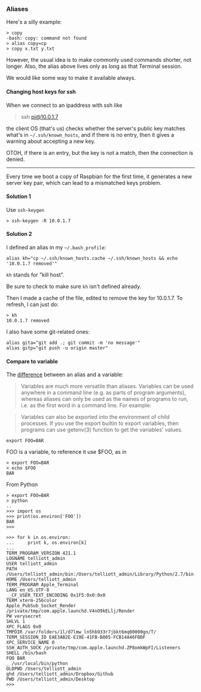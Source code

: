 ### Aliases

Here's a silly example:

```
> copy
-bash: copy: command not found
> alias copy=cp
> copy x.txt y.txt
```

However, the usual idea is to make commonly used commands shorter, not longer.  Also, the alias above lives only as long as that Terminal session.  

We would like some way to make it available always.

#### Changing host keys for ssh

When we connect to an ipaddress with ssh like
> ssh pi@10.0.1.7

the client OS (that's us) checks whether the server's public key matches what's in ``~/.ssh/known_hosts``, and if there is no entry, then it gives a warning about accepting a new key.

OTOH, if there is an entry, but the key is not a match, then the connection is denied.

<hr>

Every time we boot a copy of Raspbian for the first time, it generates a new server key pair, which can lead to a mismatched keys problem.

#### Solution 1

Use ``ssh-keygen``

```
> ssh-keygen -R 10.0.1.7
```

#### Solution 2

I defined an alias in my ``~/.bash_profile``:

```
alias kh="cp ~/.ssh/known_hosts.cache ~/.ssh/known_hosts && echo '10.0.1.7 removed'"
```

``kh`` stands for "kill host".

Be sure to check to make sure ``kh`` isn't defined already.

Then I made a cache of the file, edited to remove the key for 10.0.1.7.  To refresh, I can just do:

```
> kh
10.0.1.7 removed
```

I also have some git-related ones:

```
alias gita="git add .; git commit -m 'no message'"
alias gitp="git push -u origin master"
```

#### Compare to variable

The [difference](https://stackoverflow.com/questions/7342735/bash-command-whats-the-difference-between-a-variable-and-an-alias) between an alias and a variable:

> Variables are much more versatile than aliases. Variables can be used anywhere in a command line (e.g. as parts of program arguments), whereas aliases can only be used as the names of programs to run, i.e. as the first word in a command line. For example:

> Variables can also be exported into the environment of child processes. If you use the export builtin to export variables, then programs can use getenv(3) function to get the variables' values.

```
export FOO=BAR
```

FOO is a variable, to reference it use $FOO, as in

```
> export FOO=BAR
> echo $FOO
BAR
```

From Python

```
> export FOO=BAR
> python
..
>>> import os
>>> print(os.environ['FOO'])
BAR
>>> 
```

```
>>> for k in os.environ:
...     print k, os.environ[k]
... 
TERM_PROGRAM_VERSION 421.1
LOGNAME telliott_admin
USER telliott_admin
PATH /Users/telliott_admin/bin:/Users/telliott_admin/Library/Python/2.7/bin:/Users/telliott_admin/Library/Python/3.6/bin:/usr/local/bin:/usr/local/sbin:/usr/bin:/bin:/usr/sbin:/sbin:/Library/TeX/texbin
HOME /Users/telliott_admin
TERM_PROGRAM Apple_Terminal
LANG en_US.UTF-8
__CF_USER_TEXT_ENCODING 0x1F5:0x0:0x0
TERM xterm-256color
Apple_PubSub_Socket_Render /private/tmp/com.apple.launchd.V4nO9kELlj/Render
PW verysecret
SHLVL 1
XPC_FLAGS 0x0
TMPDIR /var/folders/1l/d7lmw_ln5hb933r7jbkt6mq00000gn/T/
TERM_SESSION_ID EAE3AB2E-E19E-41FB-B805-FCB14A46FBDF
XPC_SERVICE_NAME 0
SSH_AUTH_SOCK /private/tmp/com.apple.launchd.ZP8omkWpFI/Listeners
SHELL /bin/bash
FOO BAR
_ /usr/local/bin/python
OLDPWD /Users/telliott_admin
ghd /Users/telliott_admin/Dropbox/Github
PWD /Users/telliott_admin/Desktop
>>> 
```
